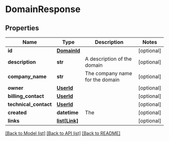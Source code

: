 # DomainResponse


## Properties
Name | Type | Description | Notes
------------ | ------------- | ------------- | -------------
**id** | [**DomainId**](DomainId.md) |  | [optional] 
**description** | **str** | A description of the domain | [optional] 
**company_name** | **str** | The company name for the domain | [optional] 
**owner** | [**UserId**](UserId.md) |  | [optional] 
**billing_contact** | [**UserId**](UserId.md) |  | [optional] 
**technical_contact** | [**UserId**](UserId.md) |  | [optional] 
**created** | **datetime** | The | [optional] 
**links** | [**list[Link]**](Link.md) |  | [optional] 

[[Back to Model list]](../README.md#documentation-for-models) [[Back to API list]](../README.md#documentation-for-api-endpoints) [[Back to README]](../README.md)


